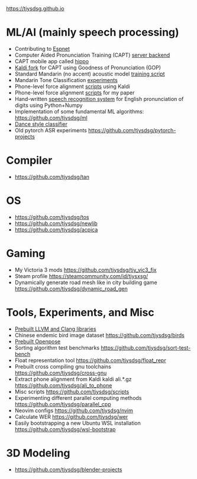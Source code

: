 https://tjysdsg.github.io

# ML/AI (mainly speech processing)

- Contributing to [Espnet](https://github.com/espnet/espnet)
- Computer Aided Pronunciation Training (CAPT) [server backend](https://github.com/tjysdsg/capt-public)
- CAPT mobile app called [hippo](https://github.com/tjysdsg/hippo)
- [Kaldi fork](https://github.com/tjysdsg/kaldi) for CAPT using Goodness of Pronunciation (GOP)
- Standard Mandarin (no accent) acoustic model [training script](https://github.com/tjysdsg/std-mandarin-kaldi)
- Mandarin Tone Classification [experiments](https://github.com/tjysdsg/tone_classifier)
- Phone-level force alignment [scripts](https://github.com/tjysdsg/kaldi-align-to-phones) using Kaldi
- Phone-level force alignment [scripts](https://github.com/tjysdsg/aidatatang_force_align) for my paper
- Hand-written [speech recognition system](https://github.com/tjysdsg/speech-recognition) for English pronunciation of
  digits using Python+Numpy
- Implementation of some fundamental ML algorithms: https://github.com/tjysdsg/ml
- [Dance style classifier](https://github.com/tjysdsg/dance-classifier)
- Old pytorch ASR experiments https://github.com/tjysdsg/pytorch-projects

# Compiler

- https://github.com/tjysdsg/tan

# OS

- https://github.com/tjysdsg/tos
- https://github.com/tjysdsg/newlib
- https://github.com/tjysdsg/acpica

# Gaming

- My Victoria 3 mods https://github.com/tjysdsg/tjy_vic3_fix
- Steam profile https://steamcommunity.com/id/tjysxsg/
- Dynamically generate road mesh like in city building game https://github.com/tjysdsg/dynamic_road_gen

# Tools, Experiments, and Misc

- [Prebuilt LLVM and Clang libraries](https://github.com/tjysdsg/llvm-build)
- Chinese endemic bird image dataset https://github.com/tjysdsg/birds
- [Prebuilt Openpose](https://github.com/tjysdsg/openpose-built)
- Sorting algorithm test benchmarks https://github.com/tjysdsg/sort-test-bench
- Float representation tool https://github.com/tjysdsg/float_repr
- Prebuilt cross compiling gnu toolchains https://github.com/tjysdsg/cross-gnu
- Extract phone alignment from Kaldi kaldi ali.*.gz https://github.com/tjysdsg/ali_to_phone
- Misc scripts https://github.com/tjysdsg/scripts
- Experimenting different parallel computing methods https://github.com/tjysdsg/parallel_cpp
- Neovim configs https://github.com/tjysdsg/nvim
- Calculate WER https://github.com/tjysdsg/wer
- Easily bootstrapping a new Ubuntu WSL installation https://github.com/tjysdsg/wsl-bootstrap

# 3D Modeling

- https://github.com/tjysdsg/blender-projects
